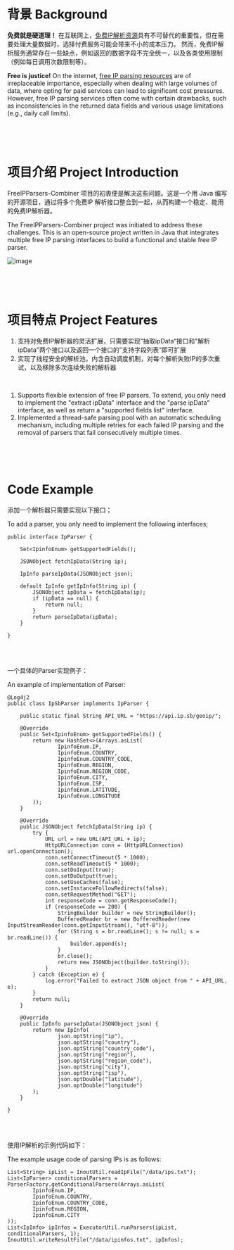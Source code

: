 # 背景 Background
**免费就是硬道理！** 在互联网上，[免费IP解析资源](https://github.com/ihmily/ip-info-api)具有不可替代的重要性，但在需要处理大量数据时，选择付费服务可能会带来不小的成本压力。
然而，免费IP解析服务通常存在一些缺点，例如返回的数据字段不完全统一，以及各类使用限制（例如每日调用次数限制等）。

**Free is justice!** On the internet, [free IP parsing resources](https://github.com/ihmily/ip-info-api) are of irreplaceable importance, especially when dealing with large volumes of data, where opting for paid services can lead to significant cost pressures. However, free IP parsing services often come with certain drawbacks, such as inconsistencies in the returned data fields and various usage limitations (e.g., daily call limits).

<br/><br/><br/>


# 项目介绍 Project Introduction
FreeIPParsers-Combiner 项目的初衷便是解决这些问题。这是一个用 Java 编写的开源项目，通过将多个免费IP 解析接口整合到一起，从而构建一个稳定、能用的免费IP解析器。

The FreeIPParsers-Combiner project was initiated to address these challenges. This is an open-source project written in Java that integrates multiple free IP parsing interfaces to build a functional and stable free IP parser.

![image](https://github.com/user-attachments/assets/5dc033f0-cf24-429e-b27c-40d8518ed44d)


<br/><br/><br/>

# 项目特点 Project Features
1. 支持对免费IP解析器的灵活扩展，只需要实现”抽取ipData“接口和"解析ipData"两个接口以及返回一个接口的”支持字段列表“即可扩展
2. 实现了线程安全的解析池，内含自动调度机制，对每个解析失败IP的多次重试，以及移除多次连续失败的解析器
<br/>

1. Supports flexible extension of free IP parsers. To extend, you only need to implement the "extract ipData" interface and the "parse ipData" interface, as well as return a "supported fields list" interface.
2. Implemented a thread-safe parsing pool with an automatic scheduling mechanism, including multiple retries for each failed IP parsing and the removal of parsers that fail consecutively multiple times.


<br/><br/><br/>


# Code Example

添加一个解析器只需要实现以下接口；

To add a parser, you only need to implement the following interfaces;


```
public interface IpParser {

    Set<IpinfoEnum> getSupportedFields();

    JSONObject fetchIpData(String ip);

    IpInfo parseIpData(JSONObject json);

    default IpInfo getIpInfo(String ip) {
        JSONObject ipData = fetchIpData(ip);
        if (ipData == null) {
            return null;
        }
        return parseIpData(ipData);
    }

}

```

<br/><br/>

一个具体的Parser实现例子：

An example of implementation of Parser:

```
@Log4j2
public class IpSbParser implements IpParser {

    public static final String API_URL = "https://api.ip.sb/geoip/";

    @Override
    public Set<IpinfoEnum> getSupportedFields() {
        return new HashSet<>(Arrays.asList(
                IpinfoEnum.IP,
                IpinfoEnum.COUNTRY,
                IpinfoEnum.COUNTRY_CODE,
                IpinfoEnum.REGION,
                IpinfoEnum.REGION_CODE,
                IpinfoEnum.CITY,
                IpinfoEnum.ISP,
                IpinfoEnum.LATITUDE,
                IpinfoEnum.LONGITUDE
        ));
    }

    @Override
    public JSONObject fetchIpData(String ip) {
        try {
            URL url = new URL(API_URL + ip);
            HttpURLConnection conn = (HttpURLConnection) url.openConnection();
            conn.setConnectTimeout(5 * 1000);
            conn.setReadTimeout(5 * 1000);
            conn.setDoInput(true);
            conn.setDoOutput(true);
            conn.setUseCaches(false);
            conn.setInstanceFollowRedirects(false);
            conn.setRequestMethod("GET");
            int responseCode = conn.getResponseCode();
            if (responseCode == 200) {
                StringBuilder builder = new StringBuilder();
                BufferedReader br = new BufferedReader(new InputStreamReader(conn.getInputStream(), "utf-8"));
                for (String s = br.readLine(); s != null; s = br.readLine()) {
                    builder.append(s);
                }
                br.close();
                return new JSONObject(builder.toString());
            }
        } catch (Exception e) {
            log.error("Failed to extract JSON object from " + API_URL, e);
        }
        return null;
    }

    @Override
    public IpInfo parseIpData(JSONObject json) {
        return new IpInfo(
                json.optString("ip"),
                json.optString("country"),
                json.optString("country_code"),
                json.optString("region"),
                json.optString("region_code"),
                json.optString("city"),
                json.optString("isp"),
                json.optDouble("latitude"),
                json.optDouble("longitude")
        );
    }

}
```



<br/><br/>


使用IP解析的示例代码如下：

The example usage code of parsing IPs is as follows:

```
List<String> ipList = InoutUtil.readIpFile("/data/ips.txt");
List<IpParser> conditionalParsers = ParserFactory.getConditionalParsers(Arrays.asList(
        IpinfoEnum.IP,
        IpinfoEnum.COUNTRY,
        IpinfoEnum.COUNTRY_CODE,
        IpinfoEnum.REGION,
        IpinfoEnum.CITY
));
List<IpInfo> ipInfos = ExecutorUtil.runParsers(ipList, conditionalParsers, 1);
InoutUtil.writeResultFile("/data/ipinfos.txt", ipInfos);
```
